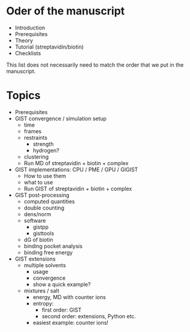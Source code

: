 # Oder of the manuscript

* Introduction
* Prerequisites
* Theory
* Tutorial (streptavidin/biotin)
* Checklists

This list does not necessarily need to match the order that we put in the manuscript.

# Topics
* Prerequisites
* GIST convergence / simulation setup
   * time
   * frames
   * restraints
      * strength
      * hydrogen?
   * clustering
   * Run MD of streptavidin + biotin + complex
* GIST implementations: CPU / PME / GPU / GIGIST
   * How to use them
   * what to use
   * Run GIST of streptavidin + biotin + complex
* GIST post-processing
   * computed quantities
   * double counting
   * dens/norm
   * software
      * gistpp
      * gisttools
   * dG of biotin
   * binding pocket analysis
   * binding free energy
* GIST extensions
   * multiple solvents
      * usage
      * convergence
      * show a quick example?
   * mixtures / salt
      * energy, MD with counter ions
      * entropy:
         * first order: GIST
         * second order: extensions, Python etc.
      * easiest example: counter ions!

